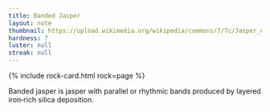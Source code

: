 ```yaml
---
title: Banded Jasper
layout: note
thumbnail: https://upload.wikimedia.org/wikipedia/commons/7/7c/Jasper_outcrop_in_the_Bucegi_Mountains.jpg
hardness: 7
luster: null
streak: null
---
```

{% include rock-card.html rock=page %}

Banded jasper is jasper with parallel or rhythmic bands produced by layered iron‑rich silica deposition.
